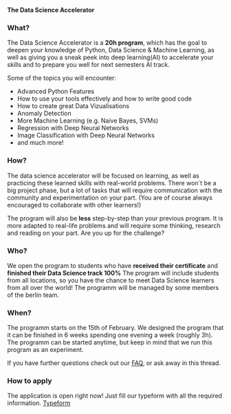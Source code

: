 **The Data Science Accelerator**

### What?
The Data Science Accelerator is a **20h program**, which has the goal to deepen your knowledge of Python, Data Science & Machine Learning, as well as giving you a sneak peek into deep learning(AI) to accelerate your skills and to prepare you well for next semesters AI track.

Some of the topics you will encounter:
- Advanced Python Features
- How to use your tools effectively and how to write good code
- How to create great Data Vizualisations
- Anomaly Detection
- More Machine Learning (e.g. Naive Bayes, SVMs)
- Regression with Deep Neural Networks
- Image Classification with Deep Neural Networks
- and much more!

### How?
The data science accelerator will be focused on learning, as well as practicing these learned skills with real-world problems. There won`t be a big project phase, but a lot of tasks that will require communication with the community and experimentation on your part. (You are of course always encouraged to collaborate with other learners!)

The program will also be **less** step-by-step than your previous program. It is more adapted to real-life problems and will require some thinking, research and reading on your part. Are you up for the challenge?

### Who?
We open the program to students who have **received their certificate** and **finished their Data Science track 100%**
The program will include students from all locations, so you have the chance to meet Data Science learners from all over the world!
The programm will be managed by some members of the berlin team.

### When?
The programm starts on the 15th of February. We designed the program that it can be finished in 6 weeks spending one evening a week (roughly 3h). The programm can be started anytime, but keep in mind that we run this program as an experiment.

If you have further questions check out our [FAQ](https://dsaccelerator.techlabs.org/faq), or ask away in this thread.

### How to apply
The application is open right now! Just fill our typeform with all the required information. [Typeform](https://techlabsorg.typeform.com/to/Ahe23jdA)